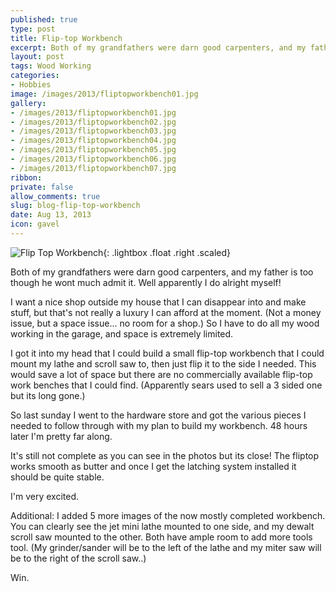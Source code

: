 ```yaml
---
published: true
type: post
title: Flip-top Workbench
excerpt: Both of my grandfathers were darn good carpenters, and my father is too though he wont much admit it.  Well apparently I do alright myself!
layout: post
tags: Wood Working
categories: 
- Hobbies
image: /images/2013/fliptopworkbench01.jpg
gallery:
- /images/2013/fliptopworkbench01.jpg
- /images/2013/fliptopworkbench02.jpg
- /images/2013/fliptopworkbench03.jpg
- /images/2013/fliptopworkbench04.jpg
- /images/2013/fliptopworkbench05.jpg
- /images/2013/fliptopworkbench06.jpg
- /images/2013/fliptopworkbench07.jpg
ribbon:
private: false
allow_comments: true
slug: blog-flip-top-workbench
date: Aug 13, 2013
icon: gavel
---
```


![Flip Top Workbench](/images/2013/fliptopworkbench01.jpg){: .lightbox .float .right .scaled}

Both of my grandfathers were darn good carpenters, and my father is too though he wont much admit it.  Well apparently I do alright myself!

I want a nice shop outside my house that I can disappear into and make stuff, but that's not really a luxury I can afford at the moment. (Not a money issue, but a space issue... no room for a shop.)  So I have to do all my wood working in the garage, and space is extremely limited.

I got it into my head that I could build a small flip-top workbench that I could mount my lathe and scroll saw to, then just flip it to the side I needed.  This would save a lot of space but there are no commercially available flip-top work benches that I could find.  (Apparently sears used to sell a 3 sided one but its long gone.)

So last sunday I went to the hardware store and got the various pieces I needed to follow through with my plan to build my workbench.  48 hours later I'm pretty far along.

It's still not complete as you can see in the photos but its close!  The fliptop works smooth as butter and once I get the latching system installed it should be quite stable.

I'm very excited.

Additional:  I added 5 more images of the now mostly completed workbench.  You can clearly see the jet mini lathe mounted to one side, and my dewalt scroll saw mounted to the other.   Both have ample room to add more tools tool.  (My grinder/sander will be to the left of the lathe and my miter saw will be to the right of the scroll saw..)

Win.